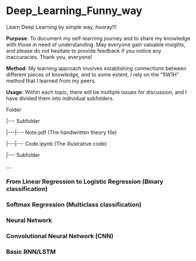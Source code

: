 # Deep_Learning_Funny_way
Learn Deep Learning by simple way, hooray!!!

**Purpose**: To document my self-learning journey and to share my knowledge with those in need of understanding. May everyone gain valuable insights, and please do not hesitate to provide feedback if you notice any inaccuracies. Thank you, everyone! 

**Method**: My learning approach involves establishing connections between different pieces of knowledge, and to some extent, I rely on the "5W1H" method that I learned from my peers.

**Usage**: Within each topic, there will be multiple issues for discussion, and I have divided them into individual subfolders.

Folder

|--- Subfolder

|---|--- Note.pdf (The handwritten theory file)

|---|--- Code.ipynb (The illustrative code) 

|--- Subfolder

....

### From Linear Regression to Logistic Regression (Binary classification)
### Softmax Regression (Multiclass classification)
### Neural Network
### Convolutional Neural Network (CNN)
### Basic RNN/LSTM
